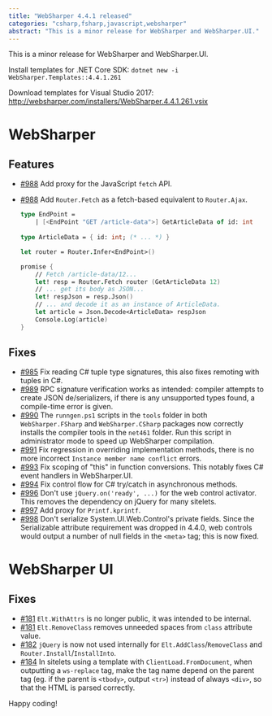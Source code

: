 ```yaml
---
title: "WebSharper 4.4.1 released"
categories: "csharp,fsharp,javascript,websharper"
abstract: "This is a minor release for WebSharper and WebSharper.UI."
---
```

This is a minor release for WebSharper and WebSharper.UI.

Install templates for .NET Core SDK: `dotnet new -i WebSharper.Templates::4.4.1.261`

Download templates for Visual Studio 2017: http://websharper.com/installers/WebSharper.4.4.1.261.vsix

# WebSharper

## Features

* [#988](https://github.com/dotnet-websharper/core/issues/988) Add proxy for the JavaScript `fetch` API.
* [#988](https://github.com/dotnet-websharper/core/issues/988) Add `Router.Fetch` as a fetch-based equivalent to `Router.Ajax`.

    ```fsharp
    type EndPoint =
        | [<EndPoint "GET /article-data">] GetArticleData of id: int
        
    type ArticleData = { id: int; (* ... *) }

    let router = Router.Infer<EndPoint>()

    promise {
        // Fetch /article-data/12...
        let! resp = Router.Fetch router (GetArticleData 12)
        // ... get its body as JSON...
        let! respJson = resp.Json()
        // ... and decode it as an instance of ArticleData.
        let article = Json.Decode<ArticleData> respJson
        Console.Log(article)
    }
    ```


## Fixes

* [#985](https://github.com/dotnet-websharper/core/issues/985) Fix reading C# tuple type signatures, this also fixes remoting with tuples in C#.
* [#989](https://github.com/dotnet-websharper/core/issues/989) RPC signature verification works as intended: compiler attempts to create JSON de/serializers, if there is any unsupported types found, a compile-time error is given.
* [#990](https://github.com/dotnet-websharper/core/issues/990) The `runngen.ps1` scripts in the `tools` folder in both `WebSharper.FSharp` and `WebSharper.CSharp` packages now correctly installs the compiler tools in the `net461` folder. Run this script in administrator mode to speed up WebSharper compilation.
* [#991](https://github.com/dotnet-websharper/core/issues/991) Fix regression in overriding implementation methods, there is no more incorrect `Instance member name conflict` errors.
* [#993](https://github.com/dotnet-websharper/core/issues/993) Fix scoping of "this" in function conversions. This notably fixes C# event handlers in WebSharper.UI.
* [#994](https://github.com/dotnet-websharper/core/issues/994) Fix control flow for C# try/catch in asynchronous methods.
* [#996](https://github.com/dotnet-websharper/core/issues/996) Don't use `jQuery.on('ready', ...)` for the web control activator. This removes the dependency on jQuery for many sitelets.
* [#997](https://github.com/dotnet-websharper/core/issues/997) Add proxy for `Printf.kprintf`.
* [#998](https://github.com/dotnet-websharper/core/issues/998) Don't serialize System.UI.Web.Control's private fields. Since the Serializable attribute requirement was dropped in 4.4.0, web controls would output a number of null fields in the `<meta>` tag; this is now fixed.

# WebSharper UI

## Fixes

* [#181](https://github.com/dotnet-websharper/ui/issues/181) `Elt.WithAttrs` is no longer public, it was intended to be internal.
* [#181](https://github.com/dotnet-websharper/ui/issues/181) `Elt.RemoveClass` removes unneeded spaces from `class` attribute value.
* [#182](https://github.com/dotnet-websharper/ui/issues/182) `jQuery` is now not used internally for `Elt.AddClass`/`RemoveClass` and `Router.Install`/`InstallInto`.
* [#184](https://github.com/dotnet-websharper/ui/issues/184) In sitelets using a template with `ClientLoad.FromDocument`, when outputting a `ws-replace` tag, make the tag name depend on the parent tag (eg. if the parent is `<tbody>`, output `<tr>`) instead of always `<div>`, so that the HTML is parsed correctly.

Happy coding!